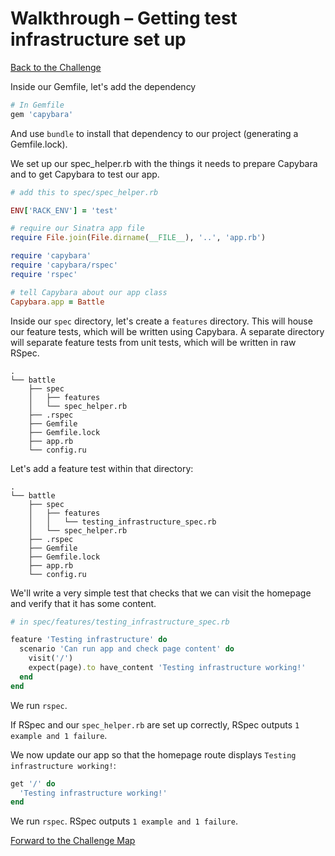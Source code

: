 # Walkthrough – Getting test infrastructure set up

[Back to the Challenge](../getting_test_infrastructure_set_up.md)

Inside our Gemfile, let's add the dependency

```ruby
# In Gemfile
gem 'capybara'
```

And use `bundle` to install that dependency to our project (generating a Gemfile.lock).

We set up our spec_helper.rb with the things it needs to prepare Capybara and to get Capybara to test our app.

```ruby
# add this to spec/spec_helper.rb

ENV['RACK_ENV'] = 'test'

# require our Sinatra app file
require File.join(File.dirname(__FILE__), '..', 'app.rb')

require 'capybara'
require 'capybara/rspec'
require 'rspec'

# tell Capybara about our app class
Capybara.app = Battle
```

Inside our `spec` directory, let's create a `features` directory. This will house our feature tests, which will be written using Capybara. A separate directory will separate feature tests from unit tests, which will be written in raw RSpec.

```
.
└── battle
    ├── spec
    │   ├── features
    │   └── spec_helper.rb
    ├── .rspec
    ├── Gemfile
    ├── Gemfile.lock
    ├── app.rb
    └── config.ru
```

Let's add a feature test within that directory:

```
.
└── battle
    ├── spec
    │   ├── features
    │   │   └── testing_infrastructure_spec.rb
    │   └── spec_helper.rb
    ├── .rspec
    ├── Gemfile
    ├── Gemfile.lock
    ├── app.rb
    └── config.ru
```

We'll write a very simple test that checks that we can visit the homepage and verify that it has some content.

```ruby
# in spec/features/testing_infrastructure_spec.rb

feature 'Testing infrastructure' do
  scenario 'Can run app and check page content' do
    visit('/')
    expect(page).to have_content 'Testing infrastructure working!'
  end
end
```

We run `rspec`.

If RSpec and our `spec_helper.rb` are set up correctly, RSpec outputs `1 example and 1 failure`.

We now update our app so that the homepage route displays `Testing infrastructure working!`:

```ruby
get '/' do
  'Testing infrastructure working!'
end
```

We run `rspec`. RSpec outputs `1 example and 1 failure`.

[Forward to the Challenge Map](../README.md)
